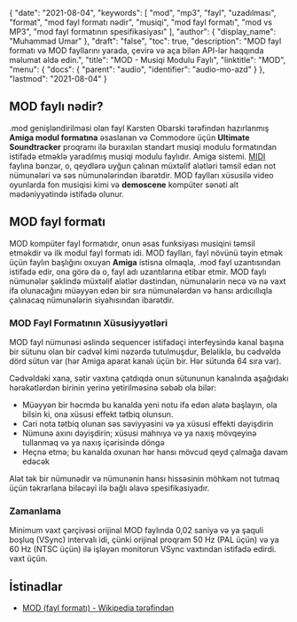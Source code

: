 {
  "date": "2021-08-04",
  "keywords": [
"mod",
"mp3",
"fayl",
"uzadılması",
"format",
"mod fayl formatı nədir",
"musiqi",
"mod fayl formatı",
"mod vs MP3",
"mod fayl formatının spesifikasiyası"
],
  "author": {
    "display_name": "Muhammad Umar"
},
  "draft": "false",
  "toc": true,
  "description": "MOD fayl formatı və MOD fayllarını yarada, çevirə və aça bilən API-lər haqqında məlumat əldə edin.",
  "title": "MOD - Musiqi Modulu Faylı",
  "linktitle": "MOD",
  "menu": {
    "docs": {
      "parent": "audio",
      "identifier": "audio-mo-azd"
}
},
  "lastmod": "2021-08-04"
}

## MOD faylı nədir?
.mod genişləndirilməsi olan fayl Karsten Obarski tərəfindən hazırlanmış **Amiga modul formatına** əsaslanan və Commodore üçün **Ultimate Soundtracker** proqramı ilə buraxılan standart musiqi modulu formatından istifadə etməklə yaradılmış musiqi modulu faylıdır. Amiga sistemi. [MIDI](/audio/mid/) faylına bənzər, o, qeydlərə uyğun çalınan müxtəlif alətləri təmsil edən not nümunələri və səs nümunələrindən ibarətdir. MOD faylları xüsusilə video oyunlarda fon musiqisi kimi və **demoscene** kompüter sənəti alt mədəniyyətində istifadə olunur.

## MOD fayl formatı

MOD kompüter fayl formatıdır, onun əsas funksiyası musiqini təmsil etməkdir və ilk modul fayl formatı idi. MOD faylları, fayl növünü təyin etmək üçün faylın başlığını oxuyan **Amiga** istisna olmaqla, .mod fayl uzantısından istifadə edir, ona görə də o, fayl adı uzantılarına etibar etmir. MOD faylı nümunələr şəklində müxtəlif alətlər dəstindən, nümunələrin necə və nə vaxt ifa olunacağını müəyyən edən bir sıra nümunələrdən və hansı ardıcıllıqla çalınacaq nümunələrin siyahısından ibarətdir.

### MOD Fayl Formatının Xüsusiyyətləri

MOD fayl nümunəsi əslində sequencer istifadəçi interfeysində kanal başına bir sütunu olan bir cədvəl kimi nəzərdə tutulmuşdur, Beləliklə, bu cədvəldə dörd sütun var (hər Amiga aparat kanalı üçün bir. Hər sütunda 64 sıra var).

Cədvəldəki xana, sətir vaxtına çatdıqda onun sütununun kanalında aşağıdakı hərəkətlərdən birinin yerinə yetirilməsinə səbəb ola bilər:

- Müəyyən bir həcmdə bu kanalda yeni notu ifa edən alətə başlayın, ola bilsin ki, ona xüsusi effekt tətbiq olunsun.
- Cari nota tətbiq olunan səs səviyyəsini və ya xüsusi effekti dəyişdirin
- Nümunə axını dəyişdirin; xüsusi mahnıya və ya naxış mövqeyinə tullanmaq və ya naxış içərisində döngə
- Heçnə etmə; bu kanalda oxunan hər hansı mövcud qeyd çalmağa davam edəcək

Alət tək bir nümunədir və nümunənin hansı hissəsinin möhkəm not tutmaq üçün təkrarlana biləcəyi ilə bağlı əlavə spesifikasiyadır.

### Zamanlama
Minimum vaxt çərçivəsi orijinal MOD faylında 0,02 saniyə və ya şaquli boşluq (VSync) intervalı idi, çünki orijinal proqram 50 Hz (PAL üçün) və ya 60 Hz (NTSC üçün) ilə işləyən monitorun VSync vaxtından istifadə edirdi. vaxt üçün.

## İstinadlar

* [MOD (fayl formatı) - Wikipedia tərəfindən](https://en.wikipedia.org/wiki/MOD_(fayl_formatı))


